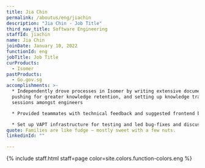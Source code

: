 ```yaml
---
title: Jia Chin
permalink: /aboutus/eng/jiachin
description: "Jia Chin - Job Title"
third_nav_title: Software Engineering
staffId: jiachin
name: Jia Chin
joinDate: January 10, 2022
functionId: eng
jobTitle: Job Title
curProducts:
  - Isomer
pastProducts:
  - Go.gov.sg
accomplishments: >-
  * Independently drove processes in Isomer by writing extensive documentation,
  pushing for greater knowledge retention, and setting up knowledge transfer
  sessions amongst engineers

  * Provided teammates with technical feedback and suggested frontend best practices to deliver the Identity epic

  * Set up VAPT infrastructure for testing and led bug-fixes and discussions with external parties, resulting in a successful VAPT retest and the major feature (Identity) being able to launch to the public. 
quote: Families are like fudge – mostly sweet with a few nuts.
linkedinId: ""

---
```


{% include staff.html staff=page color=site.colors.function-colors.eng %}
